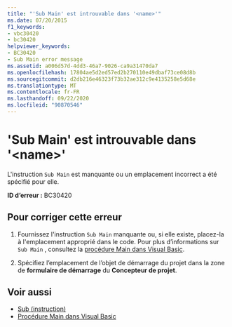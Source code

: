 ```yaml
---
title: "'Sub Main' est introuvable dans '<name>'"
ms.date: 07/20/2015
f1_keywords:
- vbc30420
- bc30420
helpviewer_keywords:
- BC30420
- Sub Main error message
ms.assetid: a006d57d-4dd3-46a7-9026-ca9a31470da7
ms.openlocfilehash: 17804ae5d2ed57ed2b270110e49dbaf73ce08d8b
ms.sourcegitcommit: d2db216e46323f73b32ae312c9e4135258e5d68e
ms.translationtype: MT
ms.contentlocale: fr-FR
ms.lasthandoff: 09/22/2020
ms.locfileid: "90870546"
---
```

# <a name="sub-main-was-not-found-in-name"></a>'Sub Main' est introuvable dans '\<name>'

L'instruction `Sub Main` est manquante ou un emplacement incorrect a été spécifié pour elle.  
  
 **ID d’erreur :** BC30420  
  
## <a name="to-correct-this-error"></a>Pour corriger cette erreur  
  
1. Fournissez l'instruction `Sub Main` manquante ou, si elle existe, placez-la à l'emplacement approprié dans le code. Pour plus d’informations sur `Sub Main` , consultez la [procédure Main dans Visual Basic](../../programming-guide/program-structure/main-procedure.md).  
  
2. Spécifiez l’emplacement de l’objet de démarrage du projet dans la zone de **formulaire de démarrage** du **Concepteur de projet**.  
  
## <a name="see-also"></a>Voir aussi

- [Sub (instruction)](../statements/sub-statement.md)
- [Procédure Main dans Visual Basic](../../programming-guide/program-structure/main-procedure.md)
